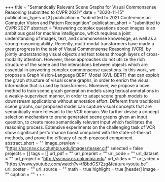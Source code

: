+++
title = "Semantically Relevant Scene Graphs for Visual Commonsense Reasoning (submitted to CVPR 2021)"
date = "2020-11-15"
publication_types = [3]
publication = "submitted to 2021 Conference on Computer Vision and Pattern Recognition"
publication_short = "submitted to CVPR 2021"
abstract = "Answering complex questions about images is an ambitious goal for machine intelligence, which requires a joint understanding of images, text, and commonsense knowledge, as well as a strong reasoning ability. Recently, multi-modal transformers have made a great progress in the task of Visual Commonsense Reasoning (VCR), by jointly understanding visual objects and text tokens through layers of cross-modality attention. However, these approaches do not utilize the rich structure of the scene and the interactions between objects which are essential in answering complex commonsense questions. In this work, we propose a Graph Vision-Language BERT Model (GVL-BERT) that can exploit the graph structure of visual scene graphs, in order to enrich the visual information that is used by transformers. Moreover, we propose a novel method to train scene graph generation models using textual annotations in a weakly-supervised manner, in order to adapt scene graph models to downstream applications without annotation effort. Different from traditional scene graphs, our proposed model can capture visual concepts that are semantically more relevant to the VCR domain. We further devise a concept selection mechanism to prune generated scene graphs given an input question, to create more semantically relevant input which facilitates the reasoning process. Extensive experiments on the challenging task of VCR show significant performance boost compared with the state-of-the-art methods, and prove the efficacy of each proposed component.
abstract_short = ""
image_preview = "https://sscnav.cs.columbia.edu/images/teaser.gif"
selected = false
projects = []
tags = []
url_pdf = ""
url_preprint = ""
url_code = ""
url_dataset = ""
url_project = "http://sscnav.cs.columbia.edu"
url_slides = ""
url_video = "https://www.youtube.com/watch?v=tfBbdGS72zg&feature=youtu.be"
url_poster = ""
url_source = ""
math = true
highlight = true
[header]
image = ""
caption = ""
+++
